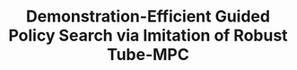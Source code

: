 ---
title: "Demonstration-Efficient Guided Policy Search via Imitation of Robust Tube-MPC"
authors: "Andrea Tagliabue, Dong-Ki Kim, Michael Everett, Jonathan P. How"
venue: "IEEE International Conference on Robotics and Automation (ICRA)"
year: "2022"
status: "to appear"
arxiv: "https://arxiv.org/abs/2109.09910"
official_link: ""
doi: ""
volume: ""
number: ""
pages: ""
publisher: ""
month: "01"
address: ""
type: "conference"
school: "N/A"
awards: "N/A"
notes: ""
image: "icra22_andrea.gif"
collection: publications
permalink: /publication/2022-01-Tagliabue22_ICRA.html
---